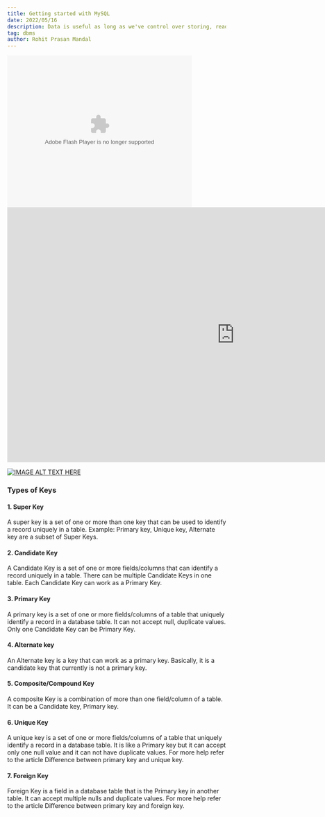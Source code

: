 ```yaml
---
title: Getting started with MySQL
date: 2022/05/16
description: Data is useful as long as we've control over storing, reading, updating and deleting it as per our needs. MySQL is a Database Management System which allows us to use the CRUD(create, read, update, and delete) method.
tag: dbms
author: Rohit Prasan Mandal
---
```


<object width="425" height="350">
  <param name="movie" value="http://www.youtube.com/user/wwwLoveWatercom?v=BTRN1YETpyg" />
  <param name="wmode" value="transparent" />
  <embed src="http://www.youtube.com/user/wwwLoveWatercom?v=BTRN1YETpyg"
         type="application/x-shockwave-flash"
         wmode="transparent" width="425" height="350" />
</object>

<iframe width="1045" height="588" src="https://www.youtube.com/embed/yfWu2clv9UY" title="YouTube video player" frameborder="0" allow="accelerometer; autoplay; clipboard-write; encrypted-media; gyroscope; picture-in-picture" allowfullscreen></iframe>

[![IMAGE ALT TEXT HERE](https://img.youtube.com/vi/YOUTUBE_VIDEO_ID_HERE/0.jpg)](https://www.youtube.com/watch?v=Rub-JsjMhWY)

### Types of Keys

#### 1. Super Key
A super key is a set of one or more than one key that can be used to identify a record uniquely in a table. Example: Primary key, Unique key, Alternate key are a subset of Super Keys.

#### 2. Candidate Key
A Candidate Key is a set of one or more fields/columns that can identify a record uniquely in a table. There can be multiple Candidate Keys in one table. Each Candidate Key can work as a Primary Key.

#### 3. Primary Key
A primary key is a set of one or more fields/columns of a table that uniquely identify a record in a database table. It can not accept null, duplicate values. Only one Candidate Key can be Primary Key.

#### 4. Alternate key
An Alternate key is a key that can work as a primary key. Basically, it is a candidate key that currently is not a primary key.

#### 5. Composite/Compound Key
A composite Key is a combination of more than one field/column of a table. It can be a Candidate key, Primary key.

#### 6. Unique Key
A unique key is a set of one or more fields/columns of a table that uniquely identify a record in a database table. It is like a Primary key but it can accept only one null value and it can not have duplicate values. For more help refer to the article Difference between primary key and unique key.

#### 7. Foreign Key
Foreign Key is a field in a database table that is the Primary key in another table. It can accept multiple nulls and duplicate values. For more help refer to the article Difference between primary key and foreign key.

